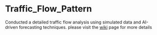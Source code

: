 # Traffic_Flow_Pattern
Conducted a detailed traffic flow analysis using simulated data and AI-driven forecasting techniques.
please visit the  [wiki](https://github.com/srgurram1/Traffic_Flow_Pattern/wiki) page for  more details
